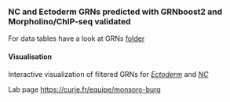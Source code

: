 ### NC and Ectoderm GRNs predicted with GRNboost2 and Morpholino/ChIP-seq validated

For data tables have a look at GRNs [folder](https://github.com/Qotov/neucrest_grn/tree/master/GRNs)

#### Visualisation

Interactive visualization of filtered GRNs for _[Ectoderm](https://ectoapp-15ae588b6540.herokuapp.com/)_ and _[NC](https://ncapp-afe7bf4a5dff.herokuapp.com/)_

Lab page https://curie.fr/equipe/monsoro-burq
